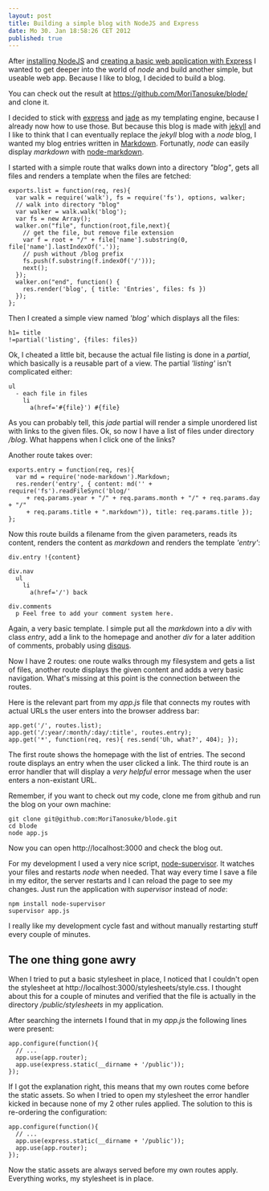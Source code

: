 ```yaml
---
layout: post
title: Building a simple blog with NodeJS and Express
date: Mo 30. Jan 18:58:26 CET 2012
published: true
---
```

After [installing NodeJS][0] and [creating a basic web application with
Express][1] I wanted to get deeper into the world of *node* and build
another simple, but useable web app. Because I like to blog, I decided
to build a blog.

You can check out the result at https://github.com/MoriTanosuke/blode/
and clone it.

I decided to stick with [express][2] and [jade][3] as my templating
engine, because I already now how to use those. But because this blog is
made with [jekyll][4] and I like to think that I can eventually replace
the *jekyll* blog with a *node* blog, I wanted my blog entries written
in [Markdown][5]. Fortunatly, *node* can easily display *markdown* with
[node-markdown][6].

I started with a simple route that walks down into a directory *"blog"*,
gets all files and renders a template when the files are fetched:

    exports.list = function(req, res){
      var walk = require('walk'), fs = require('fs'), options, walker;
      // walk into directory "blog"
      var walker = walk.walk('blog');
      var fs = new Array();
      walker.on("file", function(root,file,next){
        // get the file, but remove file extension
        var f = root + "/" + file['name'].substring(0, file['name'].lastIndexOf('.'));
        // push without /blog prefix
        fs.push(f.substring(f.indexOf('/')));
        next();
      });
      walker.on("end", function() {
        res.render('blog', { title: 'Entries', files: fs })
      });
    };

Then I created a simple view named *'blog'* which displays all the files:

    h1= title
    !=partial('listing', {files: files})

Ok, I cheated a little bit, because the actual file listing is done in a
*partial*, which basically is a reusable part of a view. The partial
*'listing'* isn't complicated either:

    ul
      - each file in files
        li 
          a(href='#{file}') #{file}

As you can probably tell, this *jade* partial will render a simple unordered list with links to the given files. Ok, so now I have a list of files under directory */blog*. What happens when I click one of the links?

Another route takes over:

    exports.entry = function(req, res){
      var md = require('node-markdown').Markdown;
      res.render('entry', { content: md('' + require('fs').readFileSync('blog/'
         + req.params.year + "/" + req.params.month + "/" + req.params.day + "/"
         + req.params.title + ".markdown")), title: req.params.title });
    };

Now this route builds a filename from the given parameters, reads its 
content, renders the content as *markdown* and renders the template *'entry'*:

    div.entry !{content}
    
    div.nav
      ul
        li
          a(href='/') back
    
    div.comments
      p Feel free to add your comment system here. 

Again, a very basic template. I simple put all the *markdown* into a 
*div* with class *entry*, add a link to the homepage and another *div*
for a later addition of comments, probably using [disqus][7].

Now I have 2 routes: one route walks through my filesystem and gets a list
of files, another route displays the given content and adds a very basic
navigation. What's missing at this point is the connection between the
routes.

Here is the relevant part from my *app.js* file that connects my routes
with actual URLs the user enters into the browser address bar:

    app.get('/', routes.list);
    app.get('/:year/:month/:day/:title', routes.entry);
    app.get('*', function(req, res){ res.send('Uh, what?', 404); });

The first route shows the homepage with the list of entries. The second
route displays an entry when the user clicked a link. The third route is
an error handler that will display a *very helpful* error message when the
user enters a non-existant URL.

Remember, if you want to check out my code, clone me from github and run 
the blog on your own machine:

    git clone git@github.com:MoriTanosuke/blode.git
    cd blode
    node app.js

Now you can open http://localhost:3000 and check the blog out.

For my development I used a very nice script, [node-supervisor][8]. It
watches your files and restarts *node* when needed. That way every time I
save a file in my editor, the server restarts and I can reload the page to
see my changes. Just run the application with *supervisor* instead of *node*:

    npm install node-supervisor
    supervisor app.js

I really like my development cycle fast and without manually restarting stuff
every couple of minutes.

The one thing gone awry
-----------------------

When I tried to put a basic stylesheet in place, I noticed that I couldn't
open the stylesheet at http://localhost:3000/stylesheets/style.css. I thought
about this for a couple of minutes and verified that the file is actually 
in the directory */public/stylesheets* in my application.

After searching the internets I found that in my *app.js* the following lines
were present:

    app.configure(function(){
      // ...
      app.use(app.router);
      app.use(express.static(__dirname + '/public'));
    });

If I got the explanation right, this means that my own routes come before
the static assets. So when I tried to open my stylesheet the error handler
kicked in because none of my 2 other rules applied. The solution to this is 
re-ordering the configuration:

    app.configure(function(){
      // ...
      app.use(express.static(__dirname + '/public'));
      app.use(app.router);
    });

Now the static assets are always served before my own routes apply.
Everything works, my stylesheet is in place.

[0]: /2012/01/30/install-nodejs-with-nvm/
[1]: /2012/01/30/first-webapp-with-node-and-expressjs/
[2]: http://expressjs.com/
[3]: http://jade-lang.com/
[4]: http://jekyllrb.com/
[5]: http://daringfireball.net/projects/markdown/
[6]: https://github.com/andris9/node-markdown
[7]: http://disqus.com/
[8]: https://github.com/isaacs/node-supervisor
